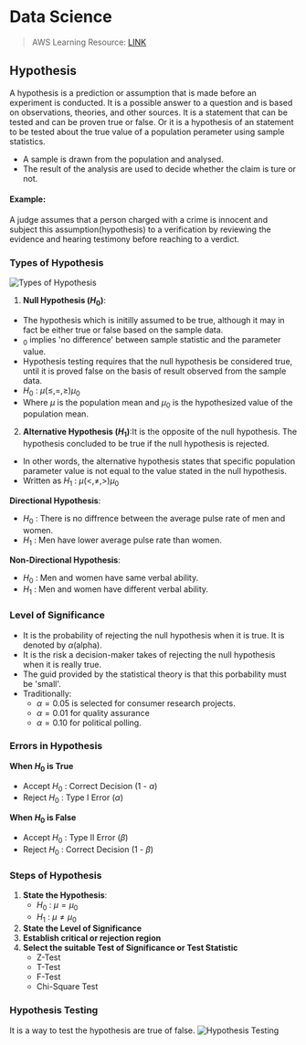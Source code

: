 # Data Science
> AWS Learning Resource: [LINK](https://aws.amazon.com/what-is/data-science/)

## Hypothesis
A hypothesis is a prediction or assumption that is made before an experiment is conducted. It is a possible answer to a question and is based on observations, theories, and other sources. It is a statement that can be tested and can be proven true or false. Or it is a hypothesis of an statement to be tested about the true value of a population perameter using sample statistics.
- A sample is drawn from the population and analysed.
- The result of the analysis are used to decide whether the claim is ture or not.

#### Example:
A judge assumes that a person charged with a crime is innocent and subject this assumption(hypothesis) to a verification by reviewing the evidence and hearing testimony before reaching to a verdict.

### Types of Hypothesis
![Types of Hypothesis](https://cdn.educba.com/academy/wp-content/uploads/2023/12/Type-of-Hypothesis-1.jpg)

1. **Null Hypothesis ($H_0$)**: 
- The hypothesis which is initilly assumed to be true, although it may in fact be either true or false based on the sample data.
- $_0$ implies 'no difference' between sample statistic and the parameter value.
- Hypothesis testing requires that the null hypothesis be considered true, until it is proved false on the basis of result observed from the sample data.
- $H_0$ : $\mu (\leq, =, \geq) \mu_0$
- Where $\mu$ is the population mean and $\mu_0$ is the hypothesized value of the population mean.

2. **Alternative Hypothesis ($H_1$)**:It is the opposite of the null hypothesis. The hypothesis concluded to be true if the null hypothesis is rejected.
- In other words, the alternative hypothesis states that specific population parameter value is not equal to the value stated in the null hypothesis.
- Written as $H_1$ : $\mu (\lt, \neq, \gt) \mu_0$

**Directional Hypothesis**: 
- $H_0$ : There is no diffrence between the average pulse rate of men and women.
- $H_1$ : Men have lower average pulse rate than women.

**Non-Directional Hypothesis**:
- $H_0$ : Men and women have same verbal ability.
- $H_1$ : Men and women have different verbal ability.

### Level of Significance
- It is the probability of rejecting the null hypothesis when it is true. It is denoted by $\alpha$(alpha).
- It is the risk a decision-maker takes of rejecting the null hypothesis when it is really true.
- The guid provided by the statistical theory is that this porbability must be 'small'.
- Traditionally:
    - $\alpha = 0.05$ is selected for consumer research projects.
    - $\alpha = 0.01$ for quality assurance
    - $\alpha = 0.10$ for political polling.

### Errors in Hypothesis
**When $H_0$ is True**
- Accept $H_0$ : Correct Decision (1 - $\alpha$)
- Reject $H_0$ : Type I Error ($\alpha$)

**When $H_0$ is False**
- Accept $H_0$ : Type II Error ($\beta$)
- Reject $H_0$ : Correct Decision (1 - $\beta$)

### Steps of Hypothesis
1. **State the Hypothesis**: 
    - $H_0$ : $\mu = \mu_0$
    - $H_1$ : $\mu \neq \mu_0$
2. **State the Level of Significance**
3. **Establish critical or rejection region**
4. **Select the suitable Test of Significance or Test Statistic**
    - Z-Test
    - T-Test
    - F-Test
    - Chi-Square Test

### Hypothesis Testing
It is a way to test the hypothesis are true of false.
![Hypothesis Testing](https://leanmanufacturing.online/wp-content/uploads/2020/10/Hypothesis-test-decision-tree-1024x612.png)
